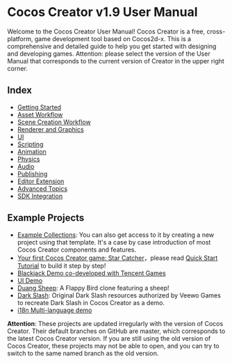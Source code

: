 # Cocos Creator v1.9 User Manual

Welcome to the Cocos Creator User Manual! Cocos Creator is a free, cross-platform, game development tool based on Cocos2d-x. This is a comprehensive and detailed guide to help you get started with designing and developing games. Attention: please select the version of the User Manual that corresponds to the current version of Creator in the upper right corner.

## Index

- [Getting Started](getting-started/index.md)
- [Asset Workflow](asset-workflow/index.md)
- [Scene Creation Workflow](content-workflow/index.md)
- [Renderer and Graphics](render/index.md)
- [UI](ui/index.md)
- [Scripting](scripting/index.md)
- [Animation](animation/index.md)
- [Physics](physics/index.md)
- [Audio](audio/index.md)
- [Publishing](publish/index.md)
- [Editor Extension](extension/index.md)
- [Advanced Topics](advanced-topics/index.md)
- [SDK Integration](sdk/index.md)

## Example Projects

- [Example Collections](https://github.com/cocos-creator/example-cases): You can also get access to it by creating a new project using that template. It's a case by case introduction of most Cocos Creator components and features.
- [Your first Cocos Creator game: Star Catcher](https://github.com/cocos-creator/tutorial-first-game)，please read [Quick Start Tutorial](getting-started/quick-start.md) to build it step by step!
- [Blackjack Demo co-developed with Tencent Games](https://github.com/cocos-creator/tutorial-blackjack)
- [UI Demo](https://github.com/cocos-creator/demo-ui)
- [Duang Sheep](https://github.com/cocos-creator/tutorial-duang-sheep): A Flappy Bird clone featuring a sheep!
- [Dark Slash](https://github.com/cocos-creator/tutorial-dark-slash): Original Dark Slash resources authorized by Veewo Games to recreate Dark Slash in Cocos Creator as a demo.
- [i18n Multi-language demo](https://github.com/nantas/demo-i18n)

**Attention**: These projects are updated irregularly with the version of Cocos Creator. Their default branches on GitHub are master, which corresponds to the latest Cocos Creator version. If you are still using the old version of Cocos Creator, these projects may not be able to open, and you can try to switch to the same named branch as the old version.